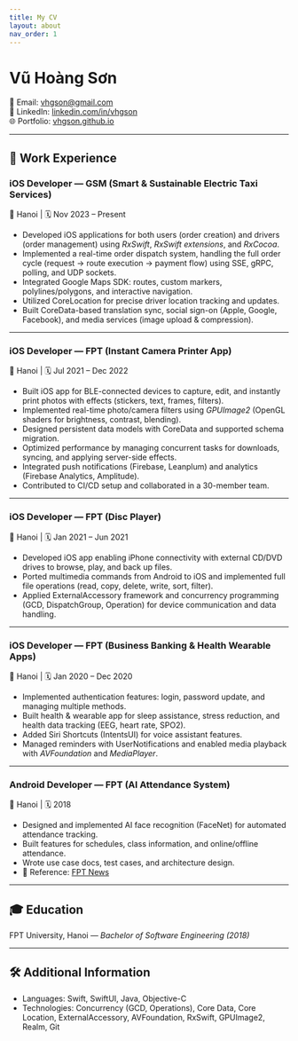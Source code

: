 ```yaml
---
title: My CV
layout: about
nav_order: 1
---
```



# Vũ Hoàng Sơn  
📧 Email: [vhgson@gmail.com](mailto:vhgson@gmail.com)  
🔗 LinkedIn: [linkedin.com/in/vhgson](https://www.linkedin.com/in/vhgson/)  
🌐 Portfolio: [vhgson.github.io](https://vhgson.github.io)  

---  

## 💼 Work Experience  

### iOS Developer — GSM (Smart & Sustainable Electric Taxi Services)  
📍 Hanoi | 🗓️ Nov 2023 – Present  
- Developed iOS applications for both users (order creation) and drivers (order management) using *RxSwift*, *RxSwift extensions*, and *RxCocoa*.  
- Implemented a real-time order dispatch system, handling the full order cycle (request → route execution → payment flow) using SSE, gRPC, polling, and UDP sockets.  
- Integrated Google Maps SDK: routes, custom markers, polylines/polygons, and interactive navigation.  
- Utilized CoreLocation for precise driver location tracking and updates.  
- Built CoreData-based translation sync, social sign-on (Apple, Google, Facebook), and media services (image upload & compression).  

---  

### iOS Developer — FPT (Instant Camera Printer App)  
📍 Hanoi | 🗓️ Jul 2021 – Dec 2022  
- Built iOS app for BLE-connected devices to capture, edit, and instantly print photos with effects (stickers, text, frames, filters).  
- Implemented real-time photo/camera filters using *GPUImage2* (OpenGL shaders for brightness, contrast, blending).  
- Designed persistent data models with CoreData and supported schema migration.  
- Optimized performance by managing concurrent tasks for downloads, syncing, and applying server-side effects.  
- Integrated push notifications (Firebase, Leanplum) and analytics (Firebase Analytics, Amplitude).  
- Contributed to CI/CD setup and collaborated in a 30-member team.  

---  

### iOS Developer — FPT (Disc Player)  
📍 Hanoi | 🗓️ Jan 2021 – Jun 2021  
- Developed iOS app enabling iPhone connectivity with external CD/DVD drives to browse, play, and back up files.  
- Ported multimedia commands from Android to iOS and implemented full file operations (read, copy, delete, write, sort, filter).  
- Applied ExternalAccessory framework and concurrency programming (GCD, DispatchGroup, Operation) for device communication and data handling.  

---  

### iOS Developer — FPT (Business Banking & Health Wearable Apps)  
📍 Hanoi | 🗓️ Jan 2020 – Dec 2020  
- Implemented authentication features: login, password update, and managing multiple methods.  
- Built health & wearable app for sleep assistance, stress reduction, and health data tracking (EEG, heart rate, SPO2).  
- Added Siri Shortcuts (IntentsUI) for voice assistant features.  
- Managed reminders with UserNotifications and enabled media playback with *AVFoundation* and *MediaPlayer*.  

---  

### Android Developer — FPT (AI Attendance System)  
📍 Hanoi | 🗓️ 2018  
- Designed and implemented AI face recognition (FaceNet) for automated attendance tracking.  
- Built features for schedules, class information, and online/offline attendance.  
- Wrote use case docs, test cases, and architecture design.  
- 📰 Reference: [FPT News](https://fpt.edu.vn/tin-tuc/25276/sv-fpt-hien-ke-diem-danh-qua-nhan-dang-khuon-mat)  

---  

## 🎓 Education  
FPT University, Hanoi — *Bachelor of Software Engineering (2018)*  

---  

## 🛠️ Additional Information  
- Languages: Swift, SwiftUI, Java, Objective-C  
- Technologies: Concurrency (GCD, Operations), Core Data, Core Location, ExternalAccessory, AVFoundation, RxSwift, GPUImage2, Realm, Git  

